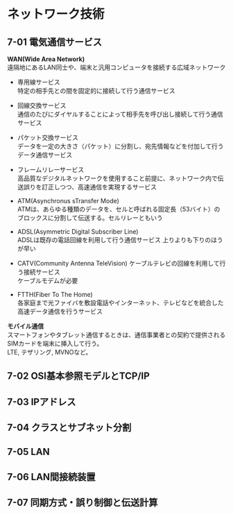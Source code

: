 # ネットワーク技術

## 7-01 電気通信サービス

**WAN(Wide Area Network)**  
遠隔地にあるLAN同士や、端末と汎用コンピュータを接続する広域ネットワーク

* 専用線サービス  
  特定の相手先との間を固定的に接続して行う通信サービス  

* 回線交換サービス  
  通信のたびにダイヤルすることによって相手先を呼び出し接続して行う通信サービス

* パケット交換サービス  
  データを一定の大きさ（パケット）に分割し、宛先情報などを付加して行うデータ通信サービス  

* フレームリレーサービス  
  高品質なデジタルネットワークを使用すること前提に、ネットワーク内で伝送誤りを訂正しつつ、高速通信を実現するサービス

* ATM(Asynchronus sTransfer Mode)  
  ATMは、あらゆる種類のデータを、セルと呼ばれる固定長（53バイト）のブロックスに分割して伝送する。セルリレーともいう

* ADSL(Asymmetric Digital Subscriber Line)  
  ADSLは既存の電話回線を利用して行う通信サービス
  上りよりも下りのほうが早い

* CATV(Community Antenna TeleVision)
  ケーブルテレビの回線を利用して行う接続サービス  
  ケーブルモデムが必要

* FTTH(Fiber To The Home)  
  各家庭まで光ファイバを敷設電話やインターネット、テレビなどを統合した高速データ通信を行うサービス

**モバイル通信**  
スマートフォンやタブレット通信するときは、通信事業者との契約で提供されるSIMカードを端末に挿入して行う。  
LTE, テザリング, MVNOなど。

## 7-02 OSI基本参照モデルとTCP/IP

## 7-03 IPアドレス

## 7-04 クラスとサブネット分割

## 7-05 LAN

## 7-06 LAN間接続装置

## 7-07 同期方式・誤り制御と伝送計算
